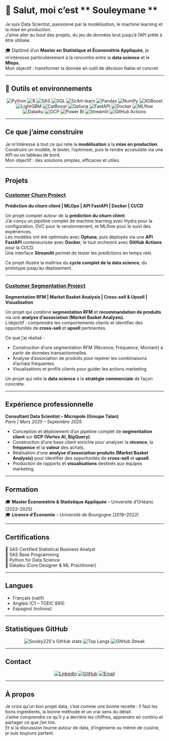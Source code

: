 # 👋 Salut, moi c’est ** Souleymane **

Je suis Data Scientist, passionné par la modélisation, le machine learning et la mise en production.  
J’aime aller au bout des projets, du jeu de données brut jusqu’à l’API prête à être utilisée.  

🎓 Diplômé d’un **Master en Statistique et Économétrie Appliquée**, je m’intéresse particulièrement à la rencontre entre la **data science** et le **Mlops**.  
Mon objectif : transformer la donnée en outil de décision fiable et concret.

---

## **🧰 Outils et environnements**

<div align="center">

![Python](https://img.shields.io/badge/Python-3670A0?style=for-the-badge&logo=python&logoColor=ffdd54)
![R](https://img.shields.io/badge/R-276DC3?style=for-the-badge&logo=r&logoColor=white)
![SAS](https://img.shields.io/badge/SAS-1E90FF?style=for-the-badge&logo=sas&logoColor=white)
![SQL](https://img.shields.io/badge/SQL-005C84?style=for-the-badge&logo=postgresql&logoColor=white)
![Scikit-learn](https://img.shields.io/badge/Scikit--learn-F7931E?style=for-the-badge&logo=scikit-learn&logoColor=white)
![Pandas](https://img.shields.io/badge/Pandas-150458?style=for-the-badge&logo=pandas&logoColor=white)
![NumPy](https://img.shields.io/badge/NumPy-013243?style=for-the-badge&logo=numpy&logoColor=white)
![XGBoost](https://img.shields.io/badge/XGBoost-FF6F00?style=for-the-badge&logo=xgboost&logoColor=white)
![LightGBM](https://img.shields.io/badge/LightGBM-1C1C1C?style=for-the-badge&logo=lightgbm&logoColor=white)
![CatBoost](https://img.shields.io/badge/CatBoost-FFCC00?style=for-the-badge&logoColor=black)
![Optuna](https://img.shields.io/badge/Optuna-0080FF?style=for-the-badge&logoColor=white)
![FastAPI](https://img.shields.io/badge/FastAPI-009688?style=for-the-badge&logo=fastapi&logoColor=white)
![Docker](https://img.shields.io/badge/Docker-0db7ed?style=for-the-badge&logo=docker&logoColor=white)
![MLflow](https://img.shields.io/badge/MLflow-0194E2?style=for-the-badge&logo=mlflow&logoColor=white)
![Dataiku](https://img.shields.io/badge/Dataiku-00C7B7?style=for-the-badge&logo=dataiku&logoColor=white)
![GCP](https://img.shields.io/badge/Google_Cloud-4285F4?style=for-the-badge&logo=googlecloud&logoColor=white)
![Power BI](https://img.shields.io/badge/Power%20BI-F2C811?style=for-the-badge&logo=powerbi&logoColor=black)
![Streamlit](https://img.shields.io/badge/Streamlit-FF4B4B?style=for-the-badge&logo=streamlit&logoColor=white)
![GitHub Actions](https://img.shields.io/badge/GitHub%20Actions-2088FF?style=for-the-badge&logo=githubactions&logoColor=white)

</div>

---

## **Ce que j’aime construire**

Je m’intéresse à tout ce qui relie la **modélisation** à la **mise en production**.  
Construire un modèle, le tester, l’optimiser, puis le rendre accessible via une API ou un tableau de bord.  
Mon objectif : des solutions simples, efficaces et utiles.

---

## **Projets**

### **[Customer Churn Project](https://github.com/Souley225/Customer_Churn_Project)**  
**Prédiction du churn client | MLOps | API FastAPI | Docker | CI/CD**

Un projet complet autour de la **prédiction du churn client**.  
J’ai conçu un pipeline complet de machine learning avec Hydra pour la configuration, DVC pour le versionnement, et MLflow pour le suivi des expériences.  
Les modèles ont été optimisés avec **Optuna**, puis déployés via une **API FastAPI** conteneurisée avec **Docker**, le tout orchestré avec **GitHub Actions** pour la CI/CD.  
Une interface **Streamlit** permet de tester les prédictions en temps réel.

Ce projet illustre la maîtrise du **cycle complet de la data science**, du prototype jusqu’au déploiement.

---

### **[Customer Segmentation Project](https://github.com/Souley225/Customer_segmentation_project)**  
**Segmentation RFM | Market Basket Analysis | Cross-sell & Upsell | Visualisation**

Un projet qui combine **segmentation RFM** et **recommandation de produits** via une **analyse d’association (Market Basket Analysis)**.  
L’objectif : comprendre les comportements clients et identifier des opportunités de **cross-sell** et **upsell** pertinentes.  

Ce que j’ai réalisé :  
- Construction d’une segmentation RFM (Récence, Fréquence, Montant) à partir de données transactionnelles.  
- Analyse d’association de produits pour repérer les combinaisons d’achats fréquentes.  
- Visualisations et profils clients pour guider les actions marketing.  

Un projet qui relie la **data science** à la **stratégie commerciale** de façon concrète.

---

## **Expérience professionnelle**

**Consultant Data Scientist – Micropole (Groupe Talan)**  
*Paris | Mars 2025 – Septembre 2025*  
- Conception et déploiement d’un pipeline complet de **segmentation client** sur **GCP (Vertex AI, BigQuery)**.  
- Construction d’une base client enrichie pour analyser la **récence**, la **fréquence** et la **valeur** des achats.  
- Réalisation d’une **analyse d’association produits (Market Basket Analysis)** pour identifier des opportunités de **cross-sell** et **upsell**.  
- Production de rapports et **visualisations** destinés aux équipes marketing.

---

## **Formation**

🎓 **Master Économétrie & Statistique Appliquée** – Université d’Orléans (2022–2025)  
🎓 **Licence d’Économie** – Université de Bourgogne (2019–2022)

---

## **Certifications**

🏅 SAS Certified Statistical Business Analyst  
🏅 SAS Base Programming  
🏅 Python for Data Science  
🏅 Dataiku (Core Designer & ML Practitioner)

---

## **Langues**

- Français (natif)  
- Anglais (C1 – TOEIC 895)  
- Espagnol (notions)

---

## **Statistiques GitHub**

<div align="center">

![Souley225's GitHub stats](https://github-readme-stats.vercel.app/api?username=Souley225&show_icons=true&theme=tokyonight&hide_border=true&count_private=true)
![Top Langs](https://github-readme-stats.vercel.app/api/top-langs/?username=Souley225&layout=compact&theme=tokyonight&hide_border=true)
![GitHub Streak](https://github-readme-streak-stats.herokuapp.com/?user=Souley225&theme=tokyonight&hide_border=true)

</div>

---

## **Contact**

<div align="center">

[![LinkedIn](https://img.shields.io/badge/LinkedIn-0A66C2?style=for-the-badge&logo=linkedin&logoColor=white)](https://www.linkedin.com/in/souleymanes-sall)
[![GitHub](https://img.shields.io/badge/GitHub-100000?style=for-the-badge&logo=github&logoColor=white)](https://github.com/Souley225)
[![Email](https://img.shields.io/badge/Email-D14836?style=for-the-badge&logo=gmail&logoColor=white)](mailto:sallsouleymane2207@gmail.com)

</div>

---

## **À propos**

Je crois qu’un bon projet data, c’est comme une bonne recette : il faut les bons ingrédients, la bonne méthode et un vrai sens du détail.  
J’aime comprendre ce qu’il y a derrière les chiffres, apprendre en continu et partager ce que j’en tire.  
Et si la discussion tourne autour de data, d’ingénierie ou même de cuisine, je suis toujours partant.
